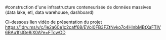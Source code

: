 #construction d'une infrastructure conteneurisée de données massives (data lake, etl, data warehouse, dashboard) 

Ci-dessous lien vidéo de présentation du projet  
https://1drv.ms/v/c/1e2a60e1c2caff68/EVoI0FB3FZtNvko7o4HlnbMBtXaFTIV6BAu1fslGe8jX0A?e=FTcwOD

